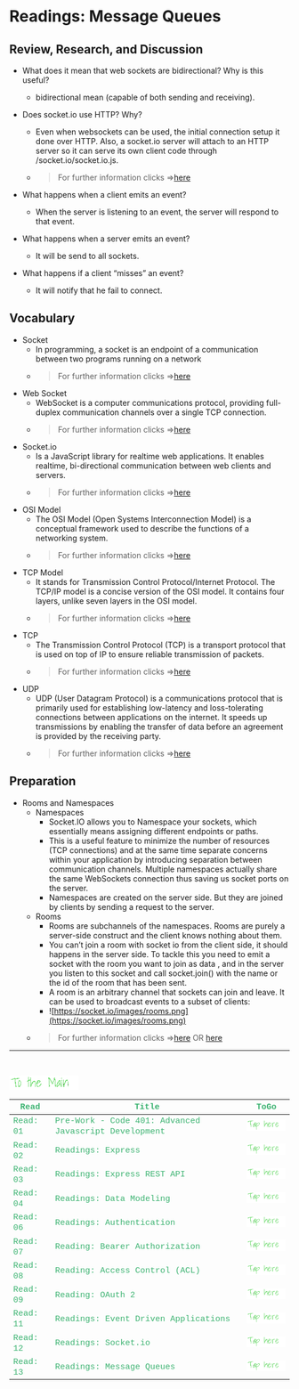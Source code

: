 # Readings: Message Queues

## Review, Research, and Discussion

- What does it mean that web sockets are bidirectional? Why is this useful?
  - bidirectional mean (capable of both sending and receiving).

- Does socket.io use HTTP? Why?
  - Even when websockets can be used, the initial connection setup it done over HTTP. Also, a socket.io server will attach to an HTTP server so it can serve its own client code through /socket.io/socket.io.js.
  - > For further information clicks =>[here](https://stackoverflow.com/questions/37836130/socket-io-why-does-it-need-an-http-server#:~:text=The%20premise%20on%20which%20your,%2C%20which%20it%20isn't.&text=Even%20when%20websockets%20can%20be,%2Fsocket.io.js%20.)

- What happens when a client emits an event?
  - When the server is listening to an event, the server will respond to that event.

- What happens when a server emits an event?
  - It will be send to all sockets.

- What happens if a client “misses” an event?
  - It will notify that he fail to connect.

## Vocabulary

- Socket
  - In programming, a socket is an endpoint of a communication between two programs running on a network
  - > For further information clicks =>[here](https://zetcode.com/javascript/socket/)  
- Web Socket
  - WebSocket is a computer communications protocol, providing full-duplex communication channels over a single TCP connection.
  - > For further information clicks =>[here](https://en.wikipedia.org/wiki/WebSocket)
- Socket.io
  - Is a JavaScript library for realtime web applications. It enables realtime, bi-directional communication between web clients and servers.
  - > For further information clicks =>[here](https://en.wikipedia.org/wiki/Socket.IO)
- OSI Model
  - The OSI Model (Open Systems Interconnection Model) is a conceptual framework used to describe the functions of a networking system.
  - > For further information clicks =>[here](https://www.forcepoint.com/cyber-edu/osi-model#:~:text=The%20OSI%20Model%20(Open%20Systems,between%20different%20products%20and%20software.))  
- TCP Model
  - It stands for Transmission Control Protocol/Internet Protocol. The TCP/IP model is a concise version of the OSI model. It contains four layers, unlike seven layers in the OSI model.
  - > For further information clicks =>[here](https://www.geeksforgeeks.org/tcp-ip-model/)
- TCP
  - The Transmission Control Protocol (TCP) is a transport protocol that is used on top of IP to ensure reliable transmission of packets.
  - > For further information clicks =>[here](https://www.khanacademy.org/computing/computers-and-internet/xcae6f4a7ff015e7d:the-internet/xcae6f4a7ff015e7d:transporting-packets/a/transmission-control-protocol--tcp#:~:text=The%20Transmission%20Control%20Protocol%20(TCP,duplicate%20packets%2C%20and%20corrupted%20packets.))
- UDP
  - UDP (User Datagram Protocol) is a communications protocol that is primarily used for establishing low-latency and loss-tolerating connections between applications on the internet. It speeds up transmissions by enabling the transfer of data before an agreement is provided by the receiving party.
  - > For further information clicks =>[here](https://searchnetworking.techtarget.com/definition/UDP-User-Datagram-Protocol#:~:text=UDP%20(User%20Datagram%20Protocol)%20is,provided%20by%20the%20receiving%20party.)  

## Preparation

- Rooms and Namespaces
  - Namespaces
    - Socket.IO allows you to Namespace your sockets, which essentially means assigning different endpoints or paths.
    - This is a useful feature to minimize the number of resources (TCP connections) and at the same time separate concerns within your application by introducing separation between communication channels. Multiple namespaces actually share the same WebSockets connection thus saving us socket ports on the server.
    - Namespaces are created on the server side. But they are joined by clients by sending a request to the server.
  - Rooms
    - Rooms are subchannels of the namespaces. Rooms are purely a server-side construct and the client knows nothing about them.
    - You can’t join a room with socket io from the client side, it should happens in the server side. To tackle this you need to emit a socket with the room you want to join as data , and in the server you listen to this socket and call socket.join() with the name or the id of the room that has been sent.
    - A room is an arbitrary channel that sockets can join and leave. It can be used to broadcast events to a subset of clients:
    - ![https://socket.io/images/rooms.png](https://socket.io/images/rooms.png)
  - > For further information clicks =>[here](https://socket.io/docs/v3/rooms/index.html) OR [here](https://coloringchaos.github.io/rtw-s17/namespaces-rooms/)

---
<br>

[<img src="assets/main.gif">](README)
<br>

| <span style="font-family:Courier New; font-size:15px;color:rgb(60, 179, 113)"> **Read** </span> |  <span style="font-family:Courier New; font-size:15px;color:rgb(60, 179, 113)"> **Title** </span>  |   <span style="font-family:Courier New; font-size:15px;color:rgb(60, 179, 113)"> **ToGo** </span>  |
| ----------- | ----------- | ----------- |
| <span style="font-family:Courier New; font-size:15px;color:rgb(60, 179, 113)"> Read: 01 </span>      | <span style="font-family:Courier New; font-size:15px;color:rgb(60, 179, 113)">Pre-Work - Code 401: Advanced Javascript Development</span>       |[<img src="assets/taphere.gif">](class-01)|
| <span style="font-family:Courier New; font-size:15px;color:rgb(60, 179, 113)"> Read: 02 </span>      | <span style="font-family:Courier New; font-size:15px;color:rgb(60, 179, 113)">Readings: Express</span>       |[<img src="assets/taphere.gif">](class-02)|
| <span style="font-family:Courier New; font-size:15px;color:rgb(60, 179, 113)"> Read: 03 </span>      | <span style="font-family:Courier New; font-size:15px;color:rgb(60, 179, 113)">Readings: Express REST API</span>       |[<img src="assets/taphere.gif">](class-03)|
| <span style="font-family:Courier New; font-size:15px;color:rgb(60, 179, 113)"> Read: 04 </span>      | <span style="font-family:Courier New; font-size:15px;color:rgb(60, 179, 113)">Readings: Data Modeling</span>       |[<img src="assets/taphere.gif">](class-04)|
| <span style="font-family:Courier New; font-size:15px;color:rgb(60, 179, 113)"> Read: 06 </span>      | <span style="font-family:Courier New; font-size:15px;color:rgb(60, 179, 113)">Readings: Authentication</span>       |[<img src="assets/taphere.gif">](class-06)|
| <span style="font-family:Courier New; font-size:15px;color:rgb(60, 179, 113)"> Read: 07 </span>      | <span style="font-family:Courier New; font-size:15px;color:rgb(60, 179, 113)">Reading: Bearer Authorization</span>       |[<img src="assets/taphere.gif">](class-07)|
| <span style="font-family:Courier New; font-size:15px;color:rgb(60, 179, 113)"> Read: 08 </span>      | <span style="font-family:Courier New; font-size:15px;color:rgb(60, 179, 113)">Reading: Access Control (ACL)</span>       |[<img src="assets/taphere.gif">](class-08)|
| <span style="font-family:Courier New; font-size:15px;color:rgb(60, 179, 113)"> Read: 09 </span>      | <span style="font-family:Courier New; font-size:15px;color:rgb(60, 179, 113)">Reading: OAuth 2</span>       |[<img src="assets/taphere.gif">](class-09)|
| <span style="font-family:Courier New; font-size:15px;color:rgb(60, 179, 113)"> Read: 11 </span>      | <span style="font-family:Courier New; font-size:15px;color:rgb(60, 179, 113)">Readings: Event Driven Applications</span>       |[<img src="assets/taphere.gif">](class-11)|
| <span style="font-family:Courier New; font-size:15px;color:rgb(60, 179, 113)"> Read: 12 </span>      | <span style="font-family:Courier New; font-size:15px;color:rgb(60, 179, 113)">Readings: Socket.io</span>       |[<img src="assets/taphere.gif">](class-12)|
| <span style="font-family:Courier New; font-size:15px;color:rgb(60, 179, 113)"> Read: 13 </span>      | <span style="font-family:Courier New; font-size:15px;color:rgb(60, 179, 113)">Readings: Message Queues</span>       |[<img src="assets/taphere.gif">](class-13)|
